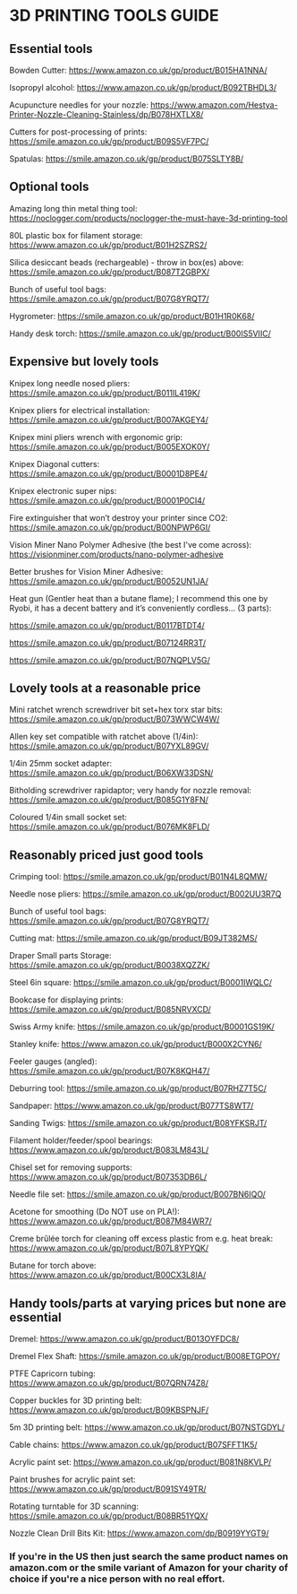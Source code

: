 # 3D PRINTING TOOLS GUIDE

## Essential tools

Bowden Cutter: https://www.amazon.co.uk/gp/product/B015HA1NNA/

Isopropyl alcohol: https://www.amazon.co.uk/gp/product/B092TBHDL3/

Acupuncture needles for your nozzle: https://www.amazon.com/Hestya-Printer-Nozzle-Cleaning-Stainless/dp/B078HXTLX8/

Cutters for post-processing of prints: https://smile.amazon.co.uk/gp/product/B09S5VF7PC/

Spatulas: https://smile.amazon.co.uk/gp/product/B075SLTY8B/

## Optional tools

Amazing long thin metal thing tool: https://noclogger.com/products/noclogger-the-must-have-3d-printing-tool

80L plastic box for filament storage: https://www.amazon.co.uk/gp/product/B01H2SZRS2/

Silica desiccant beads (rechargeable) - throw in box(es) above: https://smile.amazon.co.uk/gp/product/B087T2GBPX/

Bunch of useful tool bags: https://smile.amazon.co.uk/gp/product/B07G8YRQT7/

Hygrometer: https://smile.amazon.co.uk/gp/product/B01H1R0K68/

Handy desk torch: https://smile.amazon.co.uk/gp/product/B00IS5VIIC/

## Expensive but lovely tools

Knipex long needle nosed pliers: https://smile.amazon.co.uk/gp/product/B011IL419K/

Knipex pliers for electrical installation: https://smile.amazon.co.uk/gp/product/B007AKGEY4/

Knipex mini pliers wrench with ergonomic grip: https://smile.amazon.co.uk/gp/product/B005EXOK0Y/

Knipex Diagonal cutters: https://smile.amazon.co.uk/gp/product/B0001D8PE4/

Knipex electronic super nips: https://smile.amazon.co.uk/gp/product/B0001P0CI4/

Fire extinguisher that won’t destroy your printer since CO2: https://smile.amazon.co.uk/gp/product/B00NPWP6GI/

Vision Miner Nano Polymer Adhesive (the best I've come across): https://visionminer.com/products/nano-polymer-adhesive

Better brushes for Vision Miner Adhesive: https://smile.amazon.co.uk/gp/product/B0052UN1JA/

Heat gun (Gentler heat than a butane flame); I recommend this one by Ryobi, it has a decent battery and it’s conveniently cordless... (3 parts): 

https://smile.amazon.co.uk/gp/product/B0117BTDT4/

https://smile.amazon.co.uk/gp/product/B07124RR3T/ 

https://smile.amazon.co.uk/gp/product/B07NQPLV5G/

## Lovely tools at a reasonable price

Mini ratchet wrench screwdriver bit set+hex torx star bits: https://smile.amazon.co.uk/gp/product/B073WWCW4W/

Allen key set compatible with ratchet above (1/4in): https://smile.amazon.co.uk/gp/product/B07YXL89GV/

1/4in 25mm socket adapter: https://smile.amazon.co.uk/gp/product/B06XW33DSN/

Bitholding screwdriver rapidaptor; very handy for nozzle removal: https://smile.amazon.co.uk/gp/product/B085G1Y8FN/

Coloured 1/4in small socket set: https://smile.amazon.co.uk/gp/product/B076MK8FLD/

## Reasonably priced just good tools

Crimping tool: https://smile.amazon.co.uk/gp/product/B01N4L8QMW/

Needle nose pliers: https://smile.amazon.co.uk/gp/product/B002UU3R7Q

Bunch of useful tool bags: https://smile.amazon.co.uk/gp/product/B07G8YRQT7/

Cutting mat: https://smile.amazon.co.uk/gp/product/B09JT382MS/

Draper Small parts Storage: https://smile.amazon.co.uk/gp/product/B0038XQZZK/

Steel 6in square: https://smile.amazon.co.uk/gp/product/B0001IWQLC/

Bookcase for displaying prints: https://smile.amazon.co.uk/gp/product/B085NRVXCD/

Swiss Army knife: https://smile.amazon.co.uk/gp/product/B0001GS19K/ 

Stanley knife: https://www.amazon.co.uk/gp/product/B000X2CYN6/

Feeler gauges (angled): https://smile.amazon.co.uk/gp/product/B07K8KQH47/

Deburring tool: https://smile.amazon.co.uk/gp/product/B07RHZ7T5C/

Sandpaper: https://www.amazon.co.uk/gp/product/B077TS8WT7/

Sanding Twigs: https://smile.amazon.co.uk/gp/product/B08YFKSRJT/

Filament holder/feeder/spool bearings: https://www.amazon.co.uk/gp/product/B083LM843L/

Chisel set for removing supports: https://www.amazon.co.uk/gp/product/B07353DB6L/

Needle file set: https://smile.amazon.co.uk/gp/product/B007BN6IQO/

Acetone for smoothing (Do NOT use on PLA!): https://www.amazon.co.uk/gp/product/B087M84WR7/

Creme brûlée torch for cleaning off excess plastic from e.g. heat break: https://www.amazon.co.uk/gp/product/B07L8YPYQK/

Butane for torch above: https://www.amazon.co.uk/gp/product/B00CX3L8IA/

## Handy tools/parts at varying prices but none are essential

Dremel: https://www.amazon.co.uk/gp/product/B013OYFDC8/

Dremel Flex Shaft: https://smile.amazon.co.uk/gp/product/B008ETGPOY/

PTFE Capricorn tubing: https://www.amazon.co.uk/gp/product/B07QRN74Z8/

Copper buckles for 3D printing belt: https://www.amazon.co.uk/gp/product/B09KBSPNJF/

5m 3D printing belt: https://www.amazon.co.uk/gp/product/B07NSTGDYL/

Cable chains: https://www.amazon.co.uk/gp/product/B07SFFT1K5/

Acrylic paint set: https://www.amazon.co.uk/gp/product/B081N8KVLP/

Paint brushes for acrylic paint set: https://www.amazon.co.uk/gp/product/B091SY49TR/

Rotating turntable for 3D scanning: https://smile.amazon.co.uk/gp/product/B08BR51YQX/

Nozzle Clean Drill Bits Kit: https://www.amazon.com/dp/B0919YYGT9/

### If you're in the US then just search the same product names on amazon.com or the smile variant of Amazon for your charity of choice if you're a nice person with no real effort.
